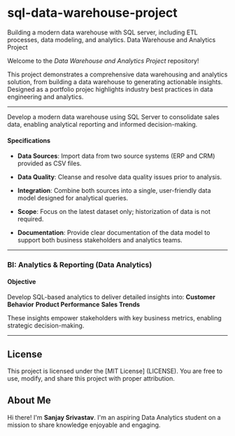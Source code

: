 # sql-data-warehouse-project
Building a modern data warehouse with SQL server, including ETL processes, data modeling, and analytics.
Data Warehouse and Analytics Project

Welcome to the *Data Warehouse and Analytics Project* repository!

This project demonstrates a comprehensive data warehousing and analytics solution, from building a data warehouse to generating actionable insights. Designed as a portfolio projec highlights industry best practices in data engineering and analytics.

---


Develop a modern data warehouse using SQL Server to consolidate sales data, enabling analytical reporting and informed decision-making.

 #### Specifications

- **Data Sources**: Import data from two source systems (ERP and CRM) provided as CSV files.

- **Data Quality**: Cleanse and resolve data quality issues prior to analysis.

- **Integration**: Combine both sources into a single, user-friendly data model designed for analytical queries.

- **Scope**: Focus on the latest dataset only; historization of data is not required.

- **Documentation**: Provide clear documentation of the data model to support both business stakeholders and analytics teams.

---

### BI: Analytics & Reporting (Data Analytics)

#### Objective
Develop SQL-based analytics to deliver detailed insights into:
**Customer Behavior**
**Product Performance**
**Sales Trends**

These insights empower stakeholders with key business metrics, enabling strategic decision-making.

---

## License
This project is licensed under the [MIT License] (LICENSE). You are free to use, modify, and share this project with proper attribution.

## About Me
Hi there! I'm **Sanjay Srivastav**. I'm an aspiring Data Analytics student on a mission to share knowledge enjoyable and engaging.
